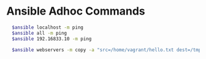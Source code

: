 # Ansible Adhoc Commands
```sh
  $ansible localhost -m ping
  $ansible all -m ping
  $ansible 192.16833.10 -m ping

  $ansible webservers -m copy -a "src=/home/vagrant/hello.txt dest=/tmp/script" -b --ask-become-pass
```
